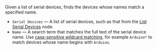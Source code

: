 Given a list of serial devices, finds the devices whose names match a specified name.

   - `Serial Devices` — A list of serial devices, such as that from the [List Serial Devices](vuo-node://vuo.serial.listDevices) node.
   - `Name` — A search term that matches the full text of the serial device name.  Use [case-sensitive wildcard matching](vuo-nodeset://vuo.text), for example `Arduino*` to match devices whose name begins with `Arduino`.
